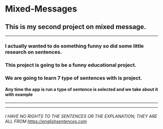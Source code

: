 # Mixed-Messages

## This is my second project on mixed message.
---
### I actually wanted to do something funny so did some little research on sentences.

### This project is going to be a funny educational project. 

### We are going to learn 7 type of sentences with is project. 


#### Any time the app is run a type of sentence is selected and we take about it with example
---
---
###### I HAVE NO RIGHTS TO THE SENTENCES OR THE EXPLANATION; THEY ARE ALL FROM https://englishsentences.com
